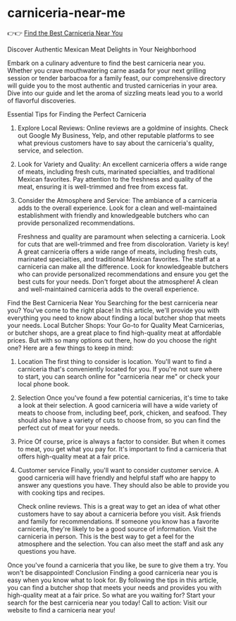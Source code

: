 # carniceria-near-me

👉👉 [Find the Best Carniceria Near You](https://bit.ly/3TgQo5m)

Discover Authentic Mexican Meat Delights in Your Neighborhood

Embark on a culinary adventure to find the best carniceria near you. Whether you crave mouthwatering carne asada for your next grilling session or tender barbacoa for a family feast, our comprehensive directory will guide you to the most authentic and trusted carnicerias in your area. Dive into our guide and let the aroma of sizzling meats lead you to a world of flavorful discoveries.

Essential Tips for Finding the Perfect Carniceria

1. Explore Local Reviews: Online reviews are a goldmine of insights. Check out Google My Business, Yelp, and other reputable platforms to see what previous customers have to say about the carniceria's quality, service, and selection.

2. Look for Variety and Quality: An excellent carniceria offers a wide range of meats, including fresh cuts, marinated specialties, and traditional Mexican favorites. Pay attention to the freshness and quality of the meat, ensuring it is well-trimmed and free from excess fat.

3. Consider the Atmosphere and Service: The ambiance of a carniceria adds to the overall experience. Look for a clean and well-maintained establishment with friendly and knowledgeable butchers who can provide personalized recommendations.


    Freshness and quality are paramount when selecting a carniceria. Look for cuts that are well-trimmed and free from discoloration.
    Variety is key! A great carniceria offers a wide range of meats, including fresh cuts, marinated specialties, and traditional Mexican favorites.
    The staff at a carniceria can make all the difference. Look for knowledgeable butchers who can provide personalized recommendations and ensure you get the best cuts for your needs.
    Don't forget about the atmosphere! A clean and well-maintained carniceria adds to the overall experience.



Find the Best Carniceria Near You
Searching for the best carniceria near you? You've come to the right place! In this article, we'll provide you with everything you need to know about finding a local butcher shop that meets your needs.
Local Butcher Shops: Your Go-to for Quality Meat
Carnicerias, or butcher shops, are a great place to find high-quality meat at affordable prices. But with so many options out there, how do you choose the right one? Here are a few things to keep in mind:
1. Location
The first thing to consider is location. You'll want to find a carniceria that's conveniently located for you. If you're not sure where to start, you can search online for "carniceria near me" or check your local phone book.
2. Selection
Once you've found a few potential carnicerias, it's time to take a look at their selection. A good carniceria will have a wide variety of meats to choose from, including beef, pork, chicken, and seafood. They should also have a variety of cuts to choose from, so you can find the perfect cut of meat for your needs.
3. Price
Of course, price is always a factor to consider. But when it comes to meat, you get what you pay for. It's important to find a carniceria that offers high-quality meat at a fair price.
4. Customer service
Finally, you'll want to consider customer service. A good carniceria will have friendly and helpful staff who are happy to answer any questions you have. They should also be able to provide you with cooking tips and recipes.
  
    Check online reviews. This is a great way to get an idea of what other customers have to say about a carniceria before you visit.
    Ask friends and family for recommendations. If someone you know has a favorite carniceria, they're likely to be a good source of information.
    Visit the carniceria in person. This is the best way to get a feel for the atmosphere and the selection. You can also meet the staff and ask any questions you have.
  
Once you've found a carniceria that you like, be sure to give them a try. You won't be disappointed!
Conclusion
Finding a good carniceria near you is easy when you know what to look for. By following the tips in this article, you can find a butcher shop that meets your needs and provides you with high-quality meat at a fair price.
So what are you waiting for? Start your search for the best carniceria near you today!
Call to action: Visit our website to find a carniceria near you!
